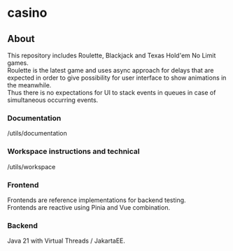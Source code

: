 # casino

## About <br>
This repository includes Roulette, Blackjack and Texas Hold'em No Limit games. <br>
Roulette is the latest game and uses async approach for delays that are expected in order to give possibility
for user interface to show animations in the meanwhile.<br>
Thus there is no expectations for UI to stack events in queues in case of simultaneous occurring events.

### Documentation
/utils/documentation

### Workspace instructions and technical
 /utils/workspace

### Frontend
Frontends are reference implementations for backend testing. <br>
Frontends are reactive using Pinia and Vue combination.  <br>

### Backend
Java 21 with Virtual Threads  / JakartaEE.  <br>







 